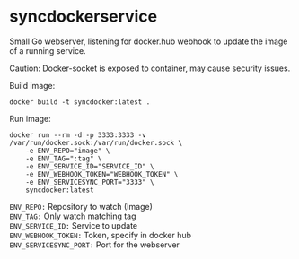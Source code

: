 # syncdockerservice

Small Go webserver, listening for docker.hub webhook to update the image of a running service.

Caution: Docker-socket is exposed to container, may cause security issues.


Build image: <br>
```
docker build -t syncdocker:latest .
```

Run image: <br>
```
docker run --rm -d -p 3333:3333 -v /var/run/docker.sock:/var/run/docker.sock \
    -e ENV_REPO="image" \
    -e ENV_TAG=":tag" \
    -e ENV_SERVICE_ID="SERVICE_ID" \
    -e ENV_WEBHOOK_TOKEN="WEBHOOK_TOKEN" \
    -e ENV_SERVICESYNC_PORT="3333" \
    syncdocker:latest
```

```ENV_REPO:``` Repository to watch (Image) <br>
```ENV_TAG:``` Only watch matching tag<br>
```ENV_SERVICE_ID:``` Service to update<br>
```ENV_WEBHOOK_TOKEN:``` Token, specify in docker hub<br>
```ENV_SERVICESYNC_PORT:``` Port for the webserver<br>
